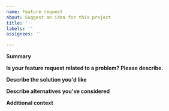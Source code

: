 ```yaml
---
name: Feature request
about: Suggest an idea for this project
title: ''
labels: ''
assignees: ''

---
```


**Summary**
<!---
Make sure to use the following template:
"As a(n) [X] I would like [Y] so that [Z]."
-->

**Is your feature request related to a problem? Please describe.**
<!--- A clear and concise description of what the problem is. Ex. I'm always frustrated when [...] -->

**Describe the solution you'd like**
<!--- A clear and concise description of what you want to happen. If you don't have one at the moment please write N/A -->

**Describe alternatives you've considered**
<!--- A clear and concise description of any alternative solutions or features you've considered. If you don't have one at the moment please write N/A. -->

**Additional context**
<!--- Add any other context or screenshots about the feature request here. -->
